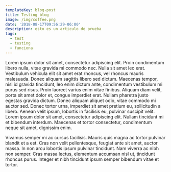 ```yaml
---
templateKey: blog-post
title: Testing blog
image: /img/coffee.png
date: '2018-08-17T09:56:29-06:00'
description: esto es un articulo de prueba
tags:
  - test
  - testing
  - funciona
---
```

Lorem ipsum dolor sit amet, consectetur adipiscing elit. Proin condimentum libero nulla, vitae gravida mi commodo nec. Nulla sit amet leo erat. Vestibulum vehicula elit sit amet erat rhoncus, vel rhoncus mauris malesuada. Donec aliquam sagittis libero sed dictum. Maecenas tempor, nisl id gravida tincidunt, leo enim dictum ante, condimentum vestibulum mi purus sed risus. Proin laoreet varius enim vitae finibus. Aliquam diam velit, porta sit amet dolor et, congue imperdiet erat. Nullam pharetra justo egestas gravida dictum. Donec aliquam aliquet odio, vitae commodo mi auctor sed. Donec tortor urna, imperdiet sit amet pretium eu, sollicitudin a libero. Aenean velit ipsum, lobortis in facilisis eu, pulvinar suscipit velit. Lorem ipsum dolor sit amet, consectetur adipiscing elit. Nullam tincidunt mi et bibendum interdum. Maecenas et tortor consectetur, condimentum neque sit amet, dignissim enim.



Vivamus semper mi ac cursus facilisis. Mauris quis magna ac tortor pulvinar blandit et a est. Cras non velit pellentesque, feugiat ante sit amet, auctor massa. In non arcu lobortis ipsum pulvinar tincidunt. Nam viverra ac nibh non semper. Cras massa lectus, elementum accumsan nisl ut, tincidunt rhoncus purus. Integer et nibh tincidunt ipsum semper bibendum vitae et tortor.
